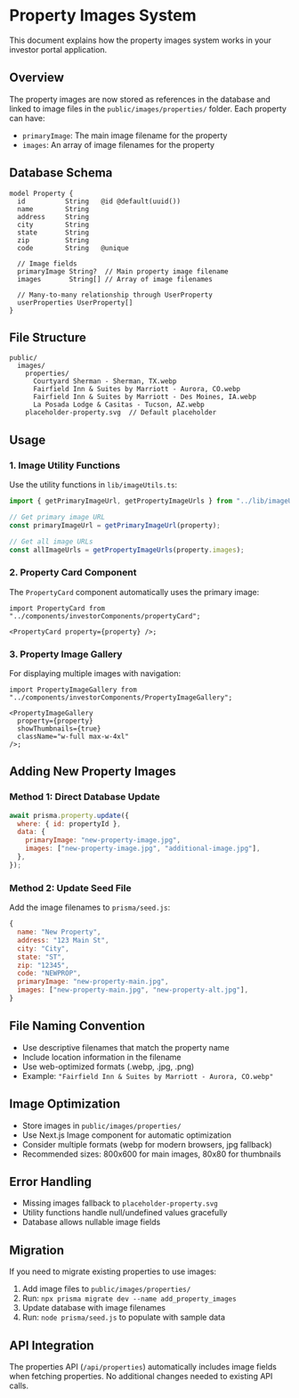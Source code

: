 # Property Images System

This document explains how the property images system works in your investor portal application.

## Overview

The property images are now stored as references in the database and linked to image files in the `public/images/properties/` folder. Each property can have:

- `primaryImage`: The main image filename for the property
- `images`: An array of image filenames for the property

## Database Schema

```prisma
model Property {
  id          String   @id @default(uuid())
  name        String
  address     String
  city        String
  state       String
  zip         String
  code        String   @unique

  // Image fields
  primaryImage String?  // Main property image filename
  images       String[] // Array of image filenames

  // Many-to-many relationship through UserProperty
  userProperties UserProperty[]
}
```

## File Structure

```
public/
  images/
    properties/
      Courtyard Sherman - Sherman, TX.webp
      Fairfield Inn & Suites by Marriott - Aurora, CO.webp
      Fairfield Inn & Suites by Marriott - Des Moines, IA.webp
      La Posada Lodge & Casitas - Tucson, AZ.webp
    placeholder-property.svg  // Default placeholder
```

## Usage

### 1. Image Utility Functions

Use the utility functions in `lib/imageUtils.ts`:

```typescript
import { getPrimaryImageUrl, getPropertyImageUrls } from "../lib/imageUtils";

// Get primary image URL
const primaryImageUrl = getPrimaryImageUrl(property);

// Get all image URLs
const allImageUrls = getPropertyImageUrls(property.images);
```

### 2. Property Card Component

The `PropertyCard` component automatically uses the primary image:

```tsx
import PropertyCard from "../components/investorComponents/propertyCard";

<PropertyCard property={property} />;
```

### 3. Property Image Gallery

For displaying multiple images with navigation:

```tsx
import PropertyImageGallery from "../components/investorComponents/PropertyImageGallery";

<PropertyImageGallery
  property={property}
  showThumbnails={true}
  className="w-full max-w-4xl"
/>;
```

## Adding New Property Images

### Method 1: Direct Database Update

```javascript
await prisma.property.update({
  where: { id: propertyId },
  data: {
    primaryImage: "new-property-image.jpg",
    images: ["new-property-image.jpg", "additional-image.jpg"],
  },
});
```

### Method 2: Update Seed File

Add the image filenames to `prisma/seed.js`:

```javascript
{
  name: "New Property",
  address: "123 Main St",
  city: "City",
  state: "ST",
  zip: "12345",
  code: "NEWPROP",
  primaryImage: "new-property-main.jpg",
  images: ["new-property-main.jpg", "new-property-alt.jpg"],
}
```

## File Naming Convention

- Use descriptive filenames that match the property name
- Include location information in the filename
- Use web-optimized formats (.webp, .jpg, .png)
- Example: `"Fairfield Inn & Suites by Marriott - Aurora, CO.webp"`

## Image Optimization

- Store images in `public/images/properties/`
- Use Next.js Image component for automatic optimization
- Consider multiple formats (webp for modern browsers, jpg fallback)
- Recommended sizes: 800x600 for main images, 80x80 for thumbnails

## Error Handling

- Missing images fallback to `placeholder-property.svg`
- Utility functions handle null/undefined values gracefully
- Database allows nullable image fields

## Migration

If you need to migrate existing properties to use images:

1. Add image files to `public/images/properties/`
2. Run: `npx prisma migrate dev --name add_property_images`
3. Update database with image filenames
4. Run: `node prisma/seed.js` to populate with sample data

## API Integration

The properties API (`/api/properties`) automatically includes image fields when fetching properties. No additional changes needed to existing API calls.
